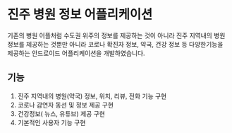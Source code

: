 # 진주 병원 정보 어플리케이션
기존의 병원 어플처럼 수도권 위주의 정보를 제공하는 것이 아니라 진주 지역내의 병원 정보를 제공하는 것뿐만 아니라 코로나 확진자 정보, 약국, 건강 정보 등 다양한기능을 제공하는 안드로이드 어플리케이션을 개발하였습니다.
 
## 기능 
1. 진주 지역내의 병원(약국) 정보, 위치, 리뷰, 전화 기능 구현
2. 코로나 감연자 동선 및 정보 제공 구현
3. 건강정보( 뉴스, 유튜브) 제공 구현
4. 기본적인 사용자 기능 구현
